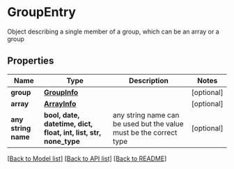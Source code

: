 # GroupEntry

Object describing a single member of a group, which can be an array or a group

## Properties
Name | Type | Description | Notes
------------ | ------------- | ------------- | -------------
**group** | [**GroupInfo**](GroupInfo.md) |  | [optional] 
**array** | [**ArrayInfo**](ArrayInfo.md) |  | [optional] 
**any string name** | **bool, date, datetime, dict, float, int, list, str, none_type** | any string name can be used but the value must be the correct type | [optional]

[[Back to Model list]](../README.md#documentation-for-models) [[Back to API list]](../README.md#documentation-for-api-endpoints) [[Back to README]](../README.md)


